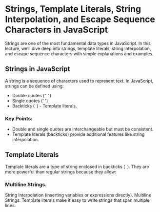 # Strings, Template Literals, String Interpolation, and Escape Sequence Characters in JavaScript

Strings are one of the most fundamental data types in JavaScript. In this lecture, we’ll dive deep into strings, template literals, string interpolation, and escape sequence characters with simple explanations and examples.

## Strings in JavaScript

A string is a sequence of characters used to represent text. In JavaScript, strings can be defined using:

- Double quotes (" ")
- Single quotes (' ')
- Backticks (` `) - Template literals.

### Key Points:

- Double and single quotes are interchangeable but must be consistent.
- Template literals (backticks) provide additional features like string interpolation.

## Template Literals

Template literals are a type of string enclosed in backticks (` `). They are more powerful than regular strings because they allow:

### Multiline Strings.

String Interpolation (inserting variables or expressions directly).
Multiline Strings:
Template literals make it easy to write strings that span multiple lines.
